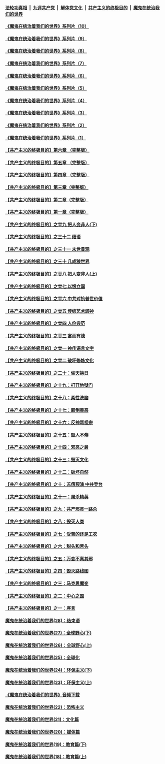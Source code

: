 ####  [法轮功真相](../../../../basic/blob/master/README.md?t=08272131) &nbsp;|&nbsp; [九评共产党](../../../../9ping.md/blob/master/README.md?t=08272131) &nbsp;|&nbsp; [解体党文化](../../../../jtdwh.md/blob/master/README.md?t=08272131)  &nbsp;|&nbsp; [共产主义的终极目的](../../../../gczydzjmd.md/blob/master/README.md?t=08272131) &nbsp;|&nbsp; [魔鬼在统治我们的世界](../../../../mgztzwmdsj.md/blob/master/README.md?t=08272131) 

#### [《魔鬼在统治着我们的世界》系列片（10）](../pages/nsc422/n12292670.md?t=08272131) 

#### [《魔鬼在统治着我们的世界》系列片（9）](../pages/nsc422/n12290859.md?t=08272131) 

#### [《魔鬼在统治着我们的世界》系列片（8）](../pages/nsc422/n12287445.md?t=08272131) 

#### [《魔鬼在统治着我们的世界》系列片（7）](../pages/nsc422/n12283425.md?t=08272131) 

#### [《魔鬼在统治着我们的世界》系列片（6）](../pages/nsc422/n12282314.md?t=08272131) 

#### [《魔鬼在统治着我们的世界》系列片（5）](../pages/nsc422/n12281419.md?t=08272131) 

#### [《魔鬼在统治着我们的世界》系列片（4）](../pages/nsc422/n12274024.md?t=08272131) 

#### [《魔鬼在统治着我们的世界》系列片（3）](../pages/nsc422/n12271322.md?t=08272131) 

#### [《魔鬼在统治着我们的世界》系列片（2）](../pages/nsc422/n12269049.md?t=08272131) 

#### [《魔鬼在统治着我们的世界》系列片（1）](../pages/nsc422/n12267575.md?t=08272131) 

#### [【共产主义的终极目的】第六章 （完整版）](../pages/nsc422/n11428913.md?t=08272131) 

#### [【共产主义的终极目的】第五章 （完整版）](../pages/nsc422/n11428912.md?t=08272131) 

#### [【共产主义的终极目的】第四章 （完整版）](../pages/nsc422/n11428907.md?t=08272131) 

#### [【共产主义的终极目的】第三章（完整版）](../pages/nsc422/n11428848.md?t=08272131) 

#### [【共产主义的终极目的】第二章（完整版）](../pages/nsc422/n11428831.md?t=08272131) 

#### [【共产主义的终极目的】第一章（完整版）](../pages/nsc422/n11417651.md?t=08272131) 

#### [【共产主义的终极目的】之廿九 把人变非人(下)](../pages/nsc422/n11344140.md?t=08272131) 

#### [【共产主义的终极目的】之三十二 结语](../pages/nsc422/n11360535.md?t=08272131) 

#### [【共产主义的终极目的】之三十一 末世景观](../pages/nsc422/n11351129.md?t=08272131) 

#### [【共产主义的终极目的】之三十 几成狼世界](../pages/nsc422/n11348280.md?t=08272131) 

#### [【共产主义的终极目的】之廿八 把人变非人(上)](../pages/nsc422/n11340492.md?t=08272131) 

#### [【共产主义的终极目的】之廿七 以恨立国](../pages/nsc422/n11336944.md?t=08272131) 

#### [【共产主义的终极目的】之廿六 中共对抗普世价值](../pages/nsc422/n11324785.md?t=08272131) 

#### [【共产主义的终极目的】之廿五 传统艺术颂神](../pages/nsc422/n11296396.md?t=08272131) 

#### [【共产主义的终极目的】之廿四 人伦典范](../pages/nsc422/n11296397.md?t=08272131) 

#### [【共产主义的终极目的】之廿三 富而有德](../pages/nsc422/n11283598.md?t=08272131) 

#### [【共产主义的终极目的】之廿一 神传语言文字](../pages/nsc422/n11263265.md?t=08272131) 

#### [【共产主义的终极目的】之廿二 破坏修炼文化](../pages/nsc422/n11245728.md?t=08272131) 

#### [【共产主义的终极目的】之二十：偷天换日](../pages/nsc422/n11238846.md?t=08272131) 

#### [【共产主义的终极目的】之十九：打开地狱门](../pages/nsc422/n11206376.md?t=08272131) 

#### [【共产主义的终极目的】之十八：柔性洗脑](../pages/nsc422/n11199994.md?t=08272131) 

#### [【共产主义的终极目的】之十七：颠倒善恶](../pages/nsc422/n11179782.md?t=08272131) 

#### [【共产主义的终极目的】之十六：反神骂祖宗](../pages/nsc422/n11166798.md?t=08272131) 

#### [【共产主义的终极目的】之十五：毁人不倦](../pages/nsc422/n11166792.md?t=08272131) 

#### [【共产主义的终极目的】之十四：邪恶之最](../pages/nsc422/n11150249.md?t=08272131) 

#### [【共产主义的终极目的】之十三：毁灭文化](../pages/nsc422/n11135227.md?t=08272131) 

#### [【共产主义的终极目的】之十二：破坏自然](../pages/nsc422/n11135214.md?t=08272131) 

#### [【共产主义的终极目的】之十：苏俄预演 中共登台](../pages/nsc422/n11118424.md?t=08272131) 

#### [【共产主义的终极目的】之十一：屠杀精英](../pages/nsc422/n11118442.md?t=08272131) 

#### [【共产主义的终极目的】之九：共产邪灵一路杀](../pages/nsc422/n11114139.md?t=08272131) 

#### [【共产主义的终极目的】之八：毁灭人类](../pages/nsc422/n11108503.md?t=08272131) 

#### [【共产主义的终极目的】之七：受苦的还是工农](../pages/nsc422/n11101809.md?t=08272131) 

#### [【共产主义的终极目的】之六：甜头和苦头](../pages/nsc422/n11096971.md?t=08272131) 

#### [【共产主义的终极目的】之五：万变不离其邪](../pages/nsc422/n11091285.md?t=08272131) 

#### [【共产主义的终极目的】之四：毁灭路线图](../pages/nsc422/n11086284.md?t=08272131) 

#### [【共产主义的终极目的】之三：马克思魔变](../pages/nsc422/n11061941.md?t=08272131) 

#### [【共产主义的终极目的】之二：中心之国](../pages/nsc422/n11047728.md?t=08272131) 

#### [【共产主义的终极目的】之一：序言](../pages/nsc422/n11086077.md?t=08272131) 

#### [魔鬼在统治着我们的世界(28)：结束语](../pages/nsc422/n10936246.md?t=08272131) 

#### [魔鬼在统治着我们的世界(27)：全球野心(下)](../pages/nsc422/n10928319.md?t=08272131) 

#### [魔鬼在统治着我们的世界(26)：全球野心(上)](../pages/nsc422/n10900318.md?t=08272131) 

#### [魔鬼在统治着我们的世界(25)：全球化](../pages/nsc422/n10788205.md?t=08272131) 

#### [魔鬼在统治着我们的世界(24)：环保主义(下)](../pages/nsc422/n10695307.md?t=08272131) 

#### [魔鬼在统治着我们的世界(23)：环保主义(上)](../pages/nsc422/n10688613.md?t=08272131) 

#### [《魔鬼在统治着我们的世界》音频下载](../pages/nsc422/n10635553.md?t=08272131) 

#### [魔鬼在统治着我们的世界(22)：恐怖主义](../pages/nsc422/n10614727.md?t=08272131) 

#### [魔鬼在统治着我们的世界(21)：文化篇](../pages/nsc422/n10597706.md?t=08272131) 

#### [魔鬼在统治着我们的世界(20)：媒体篇](../pages/nsc422/n10586579.md?t=08272131) 

#### [魔鬼在统治着我们的世界(19)：教育篇(下)](../pages/nsc422/n10564808.md?t=08272131) 

#### [魔鬼在统治着我们的世界(18)：教育篇(上)](../pages/nsc422/n10526970.md?t=08272131) 

